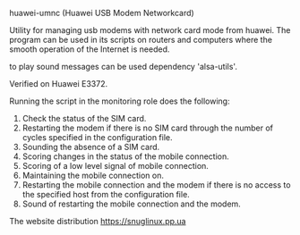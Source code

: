 huawei-umnc (Huawei USB Modem Networkcard)

Utility for managing usb modems with network card mode from huawei.
The program can be used in its scripts on routers and computers where the smooth operation of the Internet is needed.

to play sound messages can be used dependency 'alsa-utils'.

Verified on Huawei E3372.

Running the script in the monitoring role does the following:
1. Check the status of the SIM card.
2. Restarting the modem if there is no SIM card through the number of cycles specified in the configuration file.
3. Sounding the absence of a SIM card.
4. Scoring changes in the status of the mobile connection.
5. Scoring of a low level signal of mobile connection.
6. Maintaining the mobile connection on.
7. Restarting the mobile connection and the modem if there is no access to the specified host from the configuration file.
8. Sound of restarting the mobile connection and the modem.

The website distribution https://snuglinux.pp.ua
